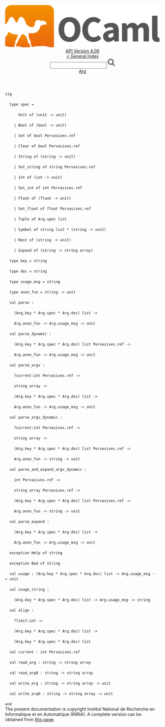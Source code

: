 <!-- ((! set title API !)) ((! set documentation !)) ((! set api !)) ((! set nobreadcrumb !)) -->
<div class="api"><header><nav class="toc brand"><a class="brand" href="https://ocaml.org/"><img src="colour-logo-gray.svg" class="svg" alt="OCaml"></a></nav><nav class="toc"><div class="toc_version"><a href="/docs" id="version-select">API Version 4.06</a></div><a href="index.html">&lt; General Index</a><div class="api_search"><input type="text" name="apisearch" id="api_search" oninput="mySearch(false);" onkeypress="this.oninput();" onclick="this.oninput();" onpaste="this.oninput();">
<img src="search_icon.svg" alt="Search" class="svg" onclick="mySearch(false)"></div>
<div id="search_results"></div><div class="toc_title"><a href="Arg.html">Arg</a></div><ul></ul></nav></header>
<code class="code"><span class="keyword">sig</span><br>
&nbsp;&nbsp;<span class="keyword">type</span>&nbsp;spec&nbsp;=<br>
&nbsp;&nbsp;&nbsp;&nbsp;&nbsp;&nbsp;<span class="constructor">Unit</span>&nbsp;<span class="keyword">of</span>&nbsp;(unit&nbsp;<span class="keywordsign">-&gt;</span>&nbsp;unit)<br>
&nbsp;&nbsp;&nbsp;&nbsp;<span class="keywordsign">|</span>&nbsp;<span class="constructor">Bool</span>&nbsp;<span class="keyword">of</span>&nbsp;(bool&nbsp;<span class="keywordsign">-&gt;</span>&nbsp;unit)<br>
&nbsp;&nbsp;&nbsp;&nbsp;<span class="keywordsign">|</span>&nbsp;<span class="constructor">Set</span>&nbsp;<span class="keyword">of</span>&nbsp;bool&nbsp;<span class="constructor">Pervasives</span>.ref<br>
&nbsp;&nbsp;&nbsp;&nbsp;<span class="keywordsign">|</span>&nbsp;<span class="constructor">Clear</span>&nbsp;<span class="keyword">of</span>&nbsp;bool&nbsp;<span class="constructor">Pervasives</span>.ref<br>
&nbsp;&nbsp;&nbsp;&nbsp;<span class="keywordsign">|</span>&nbsp;<span class="constructor">String</span>&nbsp;<span class="keyword">of</span>&nbsp;(string&nbsp;<span class="keywordsign">-&gt;</span>&nbsp;unit)<br>
&nbsp;&nbsp;&nbsp;&nbsp;<span class="keywordsign">|</span>&nbsp;<span class="constructor">Set_string</span>&nbsp;<span class="keyword">of</span>&nbsp;string&nbsp;<span class="constructor">Pervasives</span>.ref<br>
&nbsp;&nbsp;&nbsp;&nbsp;<span class="keywordsign">|</span>&nbsp;<span class="constructor">Int</span>&nbsp;<span class="keyword">of</span>&nbsp;(int&nbsp;<span class="keywordsign">-&gt;</span>&nbsp;unit)<br>
&nbsp;&nbsp;&nbsp;&nbsp;<span class="keywordsign">|</span>&nbsp;<span class="constructor">Set_int</span>&nbsp;<span class="keyword">of</span>&nbsp;int&nbsp;<span class="constructor">Pervasives</span>.ref<br>
&nbsp;&nbsp;&nbsp;&nbsp;<span class="keywordsign">|</span>&nbsp;<span class="constructor">Float</span>&nbsp;<span class="keyword">of</span>&nbsp;(float&nbsp;<span class="keywordsign">-&gt;</span>&nbsp;unit)<br>
&nbsp;&nbsp;&nbsp;&nbsp;<span class="keywordsign">|</span>&nbsp;<span class="constructor">Set_float</span>&nbsp;<span class="keyword">of</span>&nbsp;float&nbsp;<span class="constructor">Pervasives</span>.ref<br>
&nbsp;&nbsp;&nbsp;&nbsp;<span class="keywordsign">|</span>&nbsp;<span class="constructor">Tuple</span>&nbsp;<span class="keyword">of</span>&nbsp;<span class="constructor">Arg</span>.spec&nbsp;list<br>
&nbsp;&nbsp;&nbsp;&nbsp;<span class="keywordsign">|</span>&nbsp;<span class="constructor">Symbol</span>&nbsp;<span class="keyword">of</span>&nbsp;string&nbsp;list&nbsp;*&nbsp;(string&nbsp;<span class="keywordsign">-&gt;</span>&nbsp;unit)<br>
&nbsp;&nbsp;&nbsp;&nbsp;<span class="keywordsign">|</span>&nbsp;<span class="constructor">Rest</span>&nbsp;<span class="keyword">of</span>&nbsp;(string&nbsp;<span class="keywordsign">-&gt;</span>&nbsp;unit)<br>
&nbsp;&nbsp;&nbsp;&nbsp;<span class="keywordsign">|</span>&nbsp;<span class="constructor">Expand</span>&nbsp;<span class="keyword">of</span>&nbsp;(string&nbsp;<span class="keywordsign">-&gt;</span>&nbsp;string&nbsp;array)<br>
&nbsp;&nbsp;<span class="keyword">type</span>&nbsp;key&nbsp;=&nbsp;string<br>
&nbsp;&nbsp;<span class="keyword">type</span>&nbsp;doc&nbsp;=&nbsp;string<br>
&nbsp;&nbsp;<span class="keyword">type</span>&nbsp;usage_msg&nbsp;=&nbsp;string<br>
&nbsp;&nbsp;<span class="keyword">type</span>&nbsp;anon_fun&nbsp;=&nbsp;string&nbsp;<span class="keywordsign">-&gt;</span>&nbsp;unit<br>
&nbsp;&nbsp;<span class="keyword">val</span>&nbsp;parse&nbsp;:<br>
&nbsp;&nbsp;&nbsp;&nbsp;(<span class="constructor">Arg</span>.key&nbsp;*&nbsp;<span class="constructor">Arg</span>.spec&nbsp;*&nbsp;<span class="constructor">Arg</span>.doc)&nbsp;list&nbsp;<span class="keywordsign">-&gt;</span><br>
&nbsp;&nbsp;&nbsp;&nbsp;<span class="constructor">Arg</span>.anon_fun&nbsp;<span class="keywordsign">-&gt;</span>&nbsp;<span class="constructor">Arg</span>.usage_msg&nbsp;<span class="keywordsign">-&gt;</span>&nbsp;unit<br>
&nbsp;&nbsp;<span class="keyword">val</span>&nbsp;parse_dynamic&nbsp;:<br>
&nbsp;&nbsp;&nbsp;&nbsp;(<span class="constructor">Arg</span>.key&nbsp;*&nbsp;<span class="constructor">Arg</span>.spec&nbsp;*&nbsp;<span class="constructor">Arg</span>.doc)&nbsp;list&nbsp;<span class="constructor">Pervasives</span>.ref&nbsp;<span class="keywordsign">-&gt;</span><br>
&nbsp;&nbsp;&nbsp;&nbsp;<span class="constructor">Arg</span>.anon_fun&nbsp;<span class="keywordsign">-&gt;</span>&nbsp;<span class="constructor">Arg</span>.usage_msg&nbsp;<span class="keywordsign">-&gt;</span>&nbsp;unit<br>
&nbsp;&nbsp;<span class="keyword">val</span>&nbsp;parse_argv&nbsp;:<br>
&nbsp;&nbsp;&nbsp;&nbsp;?current:int&nbsp;<span class="constructor">Pervasives</span>.ref&nbsp;<span class="keywordsign">-&gt;</span><br>
&nbsp;&nbsp;&nbsp;&nbsp;string&nbsp;array&nbsp;<span class="keywordsign">-&gt;</span><br>
&nbsp;&nbsp;&nbsp;&nbsp;(<span class="constructor">Arg</span>.key&nbsp;*&nbsp;<span class="constructor">Arg</span>.spec&nbsp;*&nbsp;<span class="constructor">Arg</span>.doc)&nbsp;list&nbsp;<span class="keywordsign">-&gt;</span><br>
&nbsp;&nbsp;&nbsp;&nbsp;<span class="constructor">Arg</span>.anon_fun&nbsp;<span class="keywordsign">-&gt;</span>&nbsp;<span class="constructor">Arg</span>.usage_msg&nbsp;<span class="keywordsign">-&gt;</span>&nbsp;unit<br>
&nbsp;&nbsp;<span class="keyword">val</span>&nbsp;parse_argv_dynamic&nbsp;:<br>
&nbsp;&nbsp;&nbsp;&nbsp;?current:int&nbsp;<span class="constructor">Pervasives</span>.ref&nbsp;<span class="keywordsign">-&gt;</span><br>
&nbsp;&nbsp;&nbsp;&nbsp;string&nbsp;array&nbsp;<span class="keywordsign">-&gt;</span><br>
&nbsp;&nbsp;&nbsp;&nbsp;(<span class="constructor">Arg</span>.key&nbsp;*&nbsp;<span class="constructor">Arg</span>.spec&nbsp;*&nbsp;<span class="constructor">Arg</span>.doc)&nbsp;list&nbsp;<span class="constructor">Pervasives</span>.ref&nbsp;<span class="keywordsign">-&gt;</span><br>
&nbsp;&nbsp;&nbsp;&nbsp;<span class="constructor">Arg</span>.anon_fun&nbsp;<span class="keywordsign">-&gt;</span>&nbsp;string&nbsp;<span class="keywordsign">-&gt;</span>&nbsp;unit<br>
&nbsp;&nbsp;<span class="keyword">val</span>&nbsp;parse_and_expand_argv_dynamic&nbsp;:<br>
&nbsp;&nbsp;&nbsp;&nbsp;int&nbsp;<span class="constructor">Pervasives</span>.ref&nbsp;<span class="keywordsign">-&gt;</span><br>
&nbsp;&nbsp;&nbsp;&nbsp;string&nbsp;array&nbsp;<span class="constructor">Pervasives</span>.ref&nbsp;<span class="keywordsign">-&gt;</span><br>
&nbsp;&nbsp;&nbsp;&nbsp;(<span class="constructor">Arg</span>.key&nbsp;*&nbsp;<span class="constructor">Arg</span>.spec&nbsp;*&nbsp;<span class="constructor">Arg</span>.doc)&nbsp;list&nbsp;<span class="constructor">Pervasives</span>.ref&nbsp;<span class="keywordsign">-&gt;</span><br>
&nbsp;&nbsp;&nbsp;&nbsp;<span class="constructor">Arg</span>.anon_fun&nbsp;<span class="keywordsign">-&gt;</span>&nbsp;string&nbsp;<span class="keywordsign">-&gt;</span>&nbsp;unit<br>
&nbsp;&nbsp;<span class="keyword">val</span>&nbsp;parse_expand&nbsp;:<br>
&nbsp;&nbsp;&nbsp;&nbsp;(<span class="constructor">Arg</span>.key&nbsp;*&nbsp;<span class="constructor">Arg</span>.spec&nbsp;*&nbsp;<span class="constructor">Arg</span>.doc)&nbsp;list&nbsp;<span class="keywordsign">-&gt;</span><br>
&nbsp;&nbsp;&nbsp;&nbsp;<span class="constructor">Arg</span>.anon_fun&nbsp;<span class="keywordsign">-&gt;</span>&nbsp;<span class="constructor">Arg</span>.usage_msg&nbsp;<span class="keywordsign">-&gt;</span>&nbsp;unit<br>
&nbsp;&nbsp;<span class="keyword">exception</span>&nbsp;<span class="constructor">Help</span>&nbsp;<span class="keyword">of</span>&nbsp;string<br>
&nbsp;&nbsp;<span class="keyword">exception</span>&nbsp;<span class="constructor">Bad</span>&nbsp;<span class="keyword">of</span>&nbsp;string<br>
&nbsp;&nbsp;<span class="keyword">val</span>&nbsp;usage&nbsp;:&nbsp;(<span class="constructor">Arg</span>.key&nbsp;*&nbsp;<span class="constructor">Arg</span>.spec&nbsp;*&nbsp;<span class="constructor">Arg</span>.doc)&nbsp;list&nbsp;<span class="keywordsign">-&gt;</span>&nbsp;<span class="constructor">Arg</span>.usage_msg&nbsp;<span class="keywordsign">-&gt;</span>&nbsp;unit<br>
&nbsp;&nbsp;<span class="keyword">val</span>&nbsp;usage_string&nbsp;:<br>
&nbsp;&nbsp;&nbsp;&nbsp;(<span class="constructor">Arg</span>.key&nbsp;*&nbsp;<span class="constructor">Arg</span>.spec&nbsp;*&nbsp;<span class="constructor">Arg</span>.doc)&nbsp;list&nbsp;<span class="keywordsign">-&gt;</span>&nbsp;<span class="constructor">Arg</span>.usage_msg&nbsp;<span class="keywordsign">-&gt;</span>&nbsp;string<br>
&nbsp;&nbsp;<span class="keyword">val</span>&nbsp;align&nbsp;:<br>
&nbsp;&nbsp;&nbsp;&nbsp;?limit:int&nbsp;<span class="keywordsign">-&gt;</span><br>
&nbsp;&nbsp;&nbsp;&nbsp;(<span class="constructor">Arg</span>.key&nbsp;*&nbsp;<span class="constructor">Arg</span>.spec&nbsp;*&nbsp;<span class="constructor">Arg</span>.doc)&nbsp;list&nbsp;<span class="keywordsign">-&gt;</span><br>
&nbsp;&nbsp;&nbsp;&nbsp;(<span class="constructor">Arg</span>.key&nbsp;*&nbsp;<span class="constructor">Arg</span>.spec&nbsp;*&nbsp;<span class="constructor">Arg</span>.doc)&nbsp;list<br>
&nbsp;&nbsp;<span class="keyword">val</span>&nbsp;current&nbsp;:&nbsp;int&nbsp;<span class="constructor">Pervasives</span>.ref<br>
&nbsp;&nbsp;<span class="keyword">val</span>&nbsp;read_arg&nbsp;:&nbsp;string&nbsp;<span class="keywordsign">-&gt;</span>&nbsp;string&nbsp;array<br>
&nbsp;&nbsp;<span class="keyword">val</span>&nbsp;read_arg0&nbsp;:&nbsp;string&nbsp;<span class="keywordsign">-&gt;</span>&nbsp;string&nbsp;array<br>
&nbsp;&nbsp;<span class="keyword">val</span>&nbsp;write_arg&nbsp;:&nbsp;string&nbsp;<span class="keywordsign">-&gt;</span>&nbsp;string&nbsp;array&nbsp;<span class="keywordsign">-&gt;</span>&nbsp;unit<br>
&nbsp;&nbsp;<span class="keyword">val</span>&nbsp;write_arg0&nbsp;:&nbsp;string&nbsp;<span class="keywordsign">-&gt;</span>&nbsp;string&nbsp;array&nbsp;<span class="keywordsign">-&gt;</span>&nbsp;unit<br>
<span class="keyword">end</span></code><div class="copyright">The present documentation is copyright Institut National de Recherche en Informatique et en Automatique (INRIA). A complete version can be obtained from <a href="http://caml.inria.fr/pub/docs/manual-ocaml/">this page</a>.</div></div>